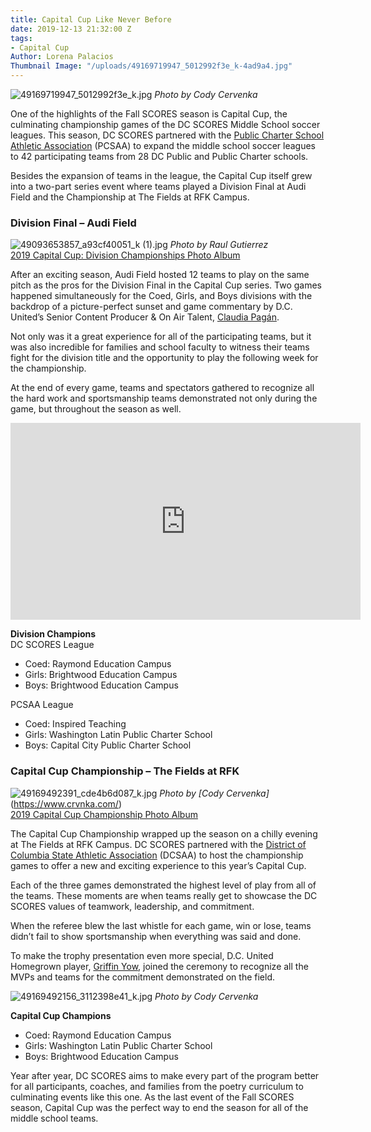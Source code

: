 ```yaml
---
title: Capital Cup Like Never Before
date: 2019-12-13 21:32:00 Z
tags:
- Capital Cup
Author: Lorena Palacios
Thumbnail Image: "/uploads/49169719947_5012992f3e_k-4ad9a4.jpg"
---
```


![49169719947_5012992f3e_k.jpg](/uploads/49169719947_5012992f3e_k.jpg)
*Photo by Cody Cervenka*

One of the highlights of the Fall SCORES season is Capital Cup, the culminating championship games of the DC SCORES Middle School soccer leagues. This season, DC SCORES partnered with the [Public Charter School Athletic Association](https://dcchartersports.org/) (PCSAA) to expand the middle school soccer leagues to 42 participating teams from 28 DC Public and Public Charter schools.





Besides the expansion of teams in the league, the Capital Cup itself grew into a two-part series event where teams played a Division Final at Audi Field and the Championship at The Fields at RFK Campus.

### Division Final – Audi Field

![49093653857_a93cf40051_k (1).jpg](/uploads/49093653857_a93cf40051_k%20(1).jpg)
*Photo by Raul Gutierrez* <br>
[2019 Capital Cup: Division Championships Photo Album](https://www.flickr.com/photos/dcscorespictures/albums/72157711856216542)

After an exciting season, Audi Field hosted 12 teams to play on the same pitch as the pros for the Division Final in the Capital Cup series. Two games happened simultaneously for the Coed, Girls, and Boys divisions with the backdrop of a picture-perfect sunset and game commentary by D.C. United’s Senior Content Producer & On Air Talent, [Claudia Pagán](https://twitter.com/ClaudiaMPagan).

Not only was it a great experience for all of the participating teams, but it was also incredible for families and school faculty to witness their teams fight for the division title and the opportunity to play the following week for the championship.

At the end of every game, teams and spectators gathered to recognize all the hard work and sportsmanship teams demonstrated not only during the game, but throughout the season as well.

<iframe width="560" height="315" src="https://www.youtube.com/embed/4wtuT-VFrL8" frameborder="0" allow="accelerometer; autoplay; encrypted-media; gyroscope; picture-in-picture" allowfullscreen></iframe>

**Division Champions** <br>
DC SCORES League
* Coed: Raymond Education Campus
* Girls: Brightwood Education Campus
* Boys: Brightwood Education Campus

PCSAA League
* Coed: Inspired Teaching 
* Girls: Washington Latin Public Charter School
* Boys: Capital City Public Charter School

### Capital Cup Championship – The Fields at RFK
![49169492391_cde4b6d087_k.jpg](/uploads/49169492391_cde4b6d087_k.jpg)
*Photo by [Cody Cervenka]*(https://www.crvnka.com/) <br>
[2019 Capital Cup Championship Photo Album](https://www.flickr.com/photos/dcscorespictures/albums/72157712062310263)

The Capital Cup Championship wrapped up the season on a chilly evening at The Fields at RFK Campus. DC SCORES partnered with the [District of Columbia State Athletic Association](https://www.dcsaasports.org/) (DCSAA) to host the championship games to offer a new and exciting experience to this year’s Capital Cup. 

Each of the three games demonstrated the highest level of play from all of the teams. These moments are when teams really get to showcase the DC SCORES values of teamwork, leadership, and commitment.

When the referee blew the last whistle for each game, win or lose, teams didn’t fail to show sportsmanship when everything was said and done. 

To make the trophy presentation even more special, D.C. United Homegrown player, [Griffin Yow](https://twitter.com/griffin_yow), joined the ceremony to recognize all the MVPs and teams for the commitment demonstrated on the field.

![49169492156_3112398e41_k.jpg](/uploads/49169492156_3112398e41_k.jpg)
*Photo by Cody Cervenka*

**Capital Cup Champions**
* Coed: Raymond Education Campus
* Girls: Washington Latin Public Charter School
* Boys: Brightwood Education Campus

Year after year, DC SCORES aims to make every part of the program better for all participants, coaches, and families from the poetry curriculum to culminating events like this one. As the last event of the Fall SCORES season, Capital Cup was the perfect way to end the season for all of the middle school teams.